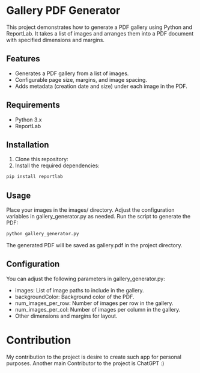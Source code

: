 # Gallery PDF Generator
This project demonstrates how to generate a PDF gallery using Python and ReportLab. It takes a list of images and arranges them into a PDF document with specified dimensions and margins.

## Features
- Generates a PDF gallery from a list of images.
- Configurable page size, margins, and image spacing.
- Adds metadata (creation date and size) under each image in the PDF.

## Requirements
- Python 3.x
- ReportLab

## Installation
1. Clone this repository:
2. Install the required dependencies:

```bash
pip install reportlab
```
## Usage
Place your images in the images/ directory.
Adjust the configuration variables in gallery_generator.py as needed.
Run the script to generate the PDF:

```bash
python gallery_generator.py
```
The generated PDF will be saved as gallery.pdf in the project directory.

## Configuration
You can adjust the following parameters in gallery_generator.py:

- images: List of image paths to include in the gallery.
- backgroundColor: Background color of the PDF.
- num_images_per_row: Number of images per row in the gallery.
- num_images_per_col: Number of images per column in the gallery.
- Other dimensions and margins for layout.

# Contribution
My contribution to the project is desire to create such app for personal purposes.
Another main Contributor to the project is ChatGPT :)

